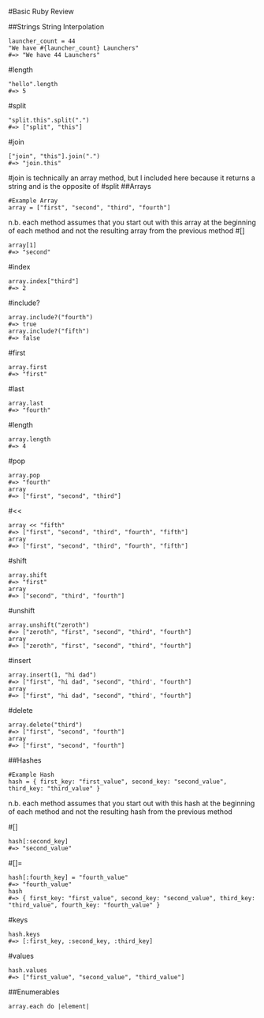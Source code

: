 #Basic Ruby Review

##Strings
String Interpolation
```
launcher_count = 44
"We have #{launcher_count} Launchers"
#=> "We have 44 Launchers"
```
 \#length
 ```
 "hello".length
 #=> 5
 ```
 \#split
 ```
 "split.this".split(".")
 #=> ["split", "this"]
 ```
 \#join
 ```
 ["join", "this"].join(".")
 #=> "join.this"
 ```
 #join is technically an array method, but I included here because it returns a string and is the opposite of #split
##Arrays

```
#Example Array
array = ["first", "second", "third", "fourth"]
```
n.b. each method assumes that you start out with this array at the beginning of each method and not the resulting array from the previous method
\#[]
```
array[1]
#=> "second"
```
\#index
```
array.index["third"]
#=> 2
```
\#include?
```
array.include?("fourth")
#=> true
array.include?("fifth")
#=> false
```
\#first
```
array.first
#=> "first"
```
\#last
```
array.last
#=> "fourth"
```
\#length
```
array.length
#=> 4
```
\#pop
```
array.pop
#=> "fourth"
array
#=> ["first", "second", "third"]
```
\#<<
```
array << "fifth"
#=> ["first", "second", "third", "fourth", "fifth"]
array
#=> ["first", "second", "third", "fourth", "fifth"]
```
\#shift
```
array.shift
#=> "first"
array
#=> ["second", "third", "fourth"]
```
\#unshift
```
array.unshift("zeroth")
#=> ["zeroth", "first", "second", "third", "fourth"]
array
#=> ["zeroth", "first", "second", "third", "fourth"]
```
\#insert
```
array.insert(1, "hi dad")
#=> ["first", "hi dad", "second", "third', "fourth"]
array
#=> ["first", "hi dad", "second", "third', "fourth"]
```
\#delete
```
array.delete("third")
#=> ["first", "second", "fourth"]
array
#=> ["first", "second", "fourth"]
```
##Hashes
```
#Example Hash
hash = { first_key: "first_value", second_key: "second_value", third_key: "third_value" }
```
n.b. each method assumes that you start out with this hash at the beginning of each method and not the resulting hash from the previous method

\#[]
```
hash[:second_key]
#=> "second_value"
```
\#[]=
```
hash[:fourth_key] = "fourth_value"
#=> "fourth_value"
hash
#=> { first_key: "first_value", second_key: "second_value", third_key: "third_value", fourth_key: "fourth_value" }
```
\#keys
```
hash.keys
#=> [:first_key, :second_key, :third_key]
```
\#values
```
hash.values
#=> ["first_value", "second_value", "third_value"]
```
##Enumerables
```
array.each do |element|


